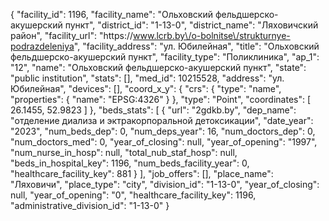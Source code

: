 {
    "facility_id": 1196,
    "facility_name": "Ольховский фельдшерско-акушерский пункт",
    "district_id": "1-13-0",
    "district_name": "Ляховичский район",
    "facility_url": "https:\/\/www.lcrb.by\/o-bolnitse\/strukturnye-podrazdeleniya",
    "facility_address": "ул. Юбилейная",
    "title": "Ольховский фельдшерско-акушерский пункт",
    "facility_type": "Поликлиника",
    "ap_1": "12",
    "name": "Ольховский фельдшерско-акушерский пункт",
    "state": "public institution",
    "stats": [],
    "med_id": 10215528,
    "address": "ул. Юбилейная",
    "devices": [],
    "coord_x_y": {
        "crs": {
            "type": "name",
            "properties": {
                "name": "EPSG:4326"
            }
        },
        "type": "Point",
        "coordinates": [
            26.1455,
            52.9823
        ]
    },
    "beds_stats": [
        {
            "url": "2gdkb.by",
            "dep_name": "отделение диализа и эктракорпоральной детоксикации",
            "date_year": "2023",
            "num_beds_dep": 0,
            "num_deps_year": 16,
            "num_doctors_dep": 0,
            "num_doctors_med": 0,
            "year_of_closing": null,
            "year_of_opening": "1997",
            "num_nurse_in_hosp": null,
            "total_nub_staf_hosp": null,
            "beds_in_hospital_key": 1196,
            "num_beds_facility_year": 0,
            "healthcare_facility_key": 881
        }
    ],
    "job_offers": [],
    "place_name": "Ляховичи",
    "place_type": "city",
    "division_id": "1-13-0",
    "year_of_closing": null,
    "year_of_opening": "0",
    "healthcare_facility_key": 1196,
    "administrative_division_id": "1-13-0"
}